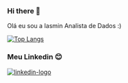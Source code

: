 ### Hi there 👋

Olá eu sou a Iasmin Analista de Dados :)

 
 [![Top Langs](https://github-readme-stats.vercel.app/api/top-langs/?username=iasmin-meneses)](https://github.com/anuraghazra/github-readme-stats)
 
### Meu Linkedin :blush: 
<a href="https://www.linkedin.com/in/iasmin-meneses-130158201/"> <img src ="https://img.shields.io/badge/LinkedIn-0077B5?style=for-the-badge&logo=linkedin&logoColor=white" alt="linkedin-logo"> </a>
